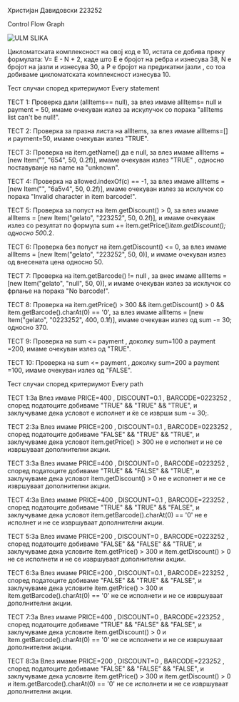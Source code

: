 Христијан Давидовски 223252

Control Flow Graph

![ULM SLIKA](https://github.com/davidoviski/SI_2024_lab2_223252/assets/138602939/8488aa7a-db86-41b6-9ff6-af6d9b6c4a8e)

Цикломатската комплексност на овој код е 10, истата се добива преку формулата: V= E - N + 2, каде што Е е бројот на ребра и изнесува 38, N e бројот на јазли и изнесува 30, а P е бројот на предикатни јазли , со тоа добиваме цикломатската комплексност изнесува 10.

Тест случаи според критериумот Every statement

ТЕСТ 1: Проверка дали (allItems== null), за влез имаме allItems= null и payment = 50, имаме очекуван излез за искулучок со порака "allItems list can't be null!".

ТЕСТ 2: Проверка за празна листа на allItems, за влез имаме allItems=[] и payment=50, имаме очекуван излез "TRUE".

ТЕСТ 3: Проверка на item.getName() да е null, за влез имаме allItems = [new Item("", "654", 50, 0.2f)], имаме очекуван излез "TRUE" , односно поставуванје на name на "unknown".

ТЕСТ 4: Проверка на allowed.indexOf(c) == -1, за влез имаме allItems = [new Item("", "6a5v4", 50, 0.2f)], имаме очекуван излез за исклучок со порака "Invalid character in item barcode!".

ТЕСТ 5: Проверка за попуст на item.getDiscount() > 0, за влез имаме allItems = [new Item("gelato", "223252", 50, 0.2f)], и имаме очекуван излез со резултат по формула  sum += item.getPrice()*item.getDiscount(); односно 50*0.2.

ТЕСТ 6: Проверка без попуст на item.getDiscount() <= 0, за влез имаме allItems = [new Item("gelato", "223252", 50, 0)], и имаме очекуван излез од внесената цена односно 50.

ТЕСТ 7: Проверка на item.getBarcode() != null , за внес имаме allItems = [new Item("gelato", "null", 50, 0)], и имаме очекуван излез за исклучок со фрлање на порака "No barcode!".

ТЕСТ 8: Проверка на item.getPrice() > 300 && item.getDiscount() > 0 && item.getBarcode().charAt(0) == '0', за влез имаме allItems = [new Item("gelato", "0223252", 400, 0.1f)], имаме очекуван излез од sum -= 30; односно 370.

ТЕСТ 9: Проверка на sum <= payment , доколку sum=100 а payment =200, имаме очекуван излез од "TRUE".

ТЕСТ 10: Проверка на sum <= payment , доколку sum=200 а payment =100, имаме очекуван излез од "FALSE".


Тест случаи според критериумот Every path

ТЕСТ 1:За Влез имаме PRICE=400 , DISCOUNT=0.1 , BARCODE=0223252 , според податоците добиваме "TRUE" && "TRUE" && "TRUE", и заклучуваме дека условот е исполнет и ќе се изврши sum -= 30;.

ТЕСТ 2:За Влез имаме PRICE=200 , DISCOUNT=0.1 , BARCODE=0223252 , според податоците добиваме "FALSE" && "TRUE" && "TRUE", и заклучуваме дека условот  item.getPrice() > 300 не е исполнет и не  се извршуваат дополнителни акции.

ТЕСТ 3:За Влез имаме PRICE=400 , DISCOUNT=0 , BARCODE=0223252 , според податоците добиваме "TRUE" && "FALSE" && "TRUE", и заклучуваме дека условот  item.getDiscount() > 0 не е исполнет и не  се извршуваат дополнителни акции.

ТЕСТ 4:За Влез имаме PRICE=400 , DISCOUNT=0.1 , BARCODE=223252 , според податоците добиваме "TRUE" && "TRUE" && "FALSE", и заклучуваме дека условот   item.getBarcode().charAt(0) == '0' не е исполнет и не  се извршуваат дополнителни акции.

ТЕСТ 5:За Влез имаме PRICE=200 , DISCOUNT=0 , BARCODE=0223252 , според податоците добиваме "FALSE" && "FALSE" && "TRUE", и заклучуваме дека условите  item.getPrice() > 300 и  item.getDiscount() > 0 не се исполнети и не  се извршуваат дополнителни акции.

ТЕСТ 6:За Влез имаме PRICE=200 , DISCOUNT=0.1 , BARCODE=223252 , според податоците добиваме "FALSE" && "TRUE" && "FALSE", и заклучуваме дека условите  item.getPrice() > 300 и  item.getBarcode().charAt(0) == '0' не се исполнети и не  се извршуваат дополнителни акции.

ТЕСТ 7:За Влез имаме PRICE=400 , DISCOUNT=0 , BARCODE=223252 , според податоците добиваме "TRUE" && "FALSE" && "FALSE", и заклучуваме дека условите  item.getDiscount() > 0 и  item.getBarcode().charAt(0) == '0' не се исполнети и не  се извршуваат дополнителни акции.

ТЕСТ 8:За Влез имаме PRICE=200 , DISCOUNT=0 , BARCODE=223252 , според податоците добиваме "FALSE" && "FALSE" && "FALSE", и заклучуваме дека условите item.getPrice() > 300  и item.getDiscount() > 0 и  item.getBarcode().charAt(0) == '0' не се исполнети и не  се извршуваат дополнителни акции.











